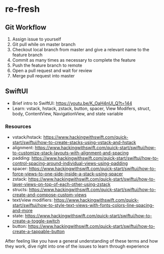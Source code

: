 # re-fresh

## Git Workflow
1. Assign issue to yourself
2. Git pull while on master branch
3. Checkout local branch from master and give a relevant name to the feature branch
4. Commit as many times as necessary to complete the feature
5. Push the feature branch to remote
6. Open a pull request and wait for review
7. Merge pull request into master

## SwiftUI
- Brief intro to SwiftUI: https://youtu.be/K_OaH4nUI_Q?t=144
- Learn: vstack, hstack, zstack, button, spacer, View Modifers, struct, body, ContentView, NavigationView, and state variable
### Resources
- vstack/hstack: https://www.hackingwithswift.com/quick-start/swiftui/how-to-create-stacks-using-vstack-and-hstack
- alignment: https://www.hackingwithswift.com/quick-start/swiftui/how-to-customize-stack-layouts-with-alignment-and-spacing
- padding: https://www.hackingwithswift.com/quick-start/swiftui/how-to-control-spacing-around-individual-views-using-padding
- spacer: https://www.hackingwithswift.com/quick-start/swiftui/how-to-force-views-to-one-side-inside-a-stack-using-spacer
- zstack: https://www.hackingwithswift.com/quick-start/swiftui/how-to-layer-views-on-top-of-each-other-using-zstack
- structs: https://www.hackingwithswift.com/quick-start/swiftui/how-to-create-and-compose-custom-views
- text/view modifiers: https://www.hackingwithswift.com/quick-start/swiftui/how-to-style-text-views-with-fonts-colors-line-spacing-and-more
- state: https://www.hackingwithswift.com/quick-start/swiftui/how-to-create-a-toggle-switch
- button: https://www.hackingwithswift.com/quick-start/swiftui/how-to-create-a-tappable-button

After feeling like you have a general understanding of these terms and how they work, dive right into one of the issues to learn through experience
